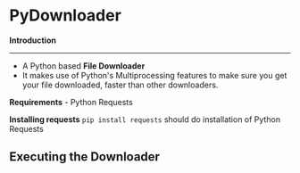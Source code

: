 # PyDownloader

**Introduction**
* * *
- A Python based **File Downloader**
- It makes use of Python's Multiprocessing features to make sure you get your file downloaded, faster than other downloaders.

**Requirements**
    - Python Requests

**Installing requests**
    `pip install requests` should do installation of Python Requests

## Executing the Downloader

